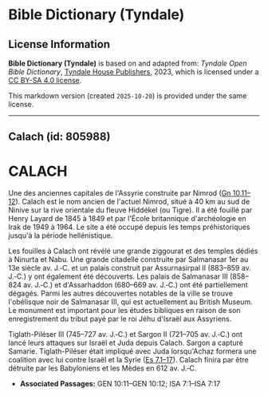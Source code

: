 # Bible Dictionary (Tyndale)

## License Information

**Bible Dictionary (Tyndale)** is based on and adapted from: _Tyndale Open Bible Dictionary_, [Tyndale House Publishers](https://tyndaleopenresources.com/), 2023, which is licensed under a [CC BY-SA 4.0 license](https://creativecommons.org/licenses/by-sa/4.0/legalcode.en).

This markdown version (created `2025-10-20`) is provided under the same license.



--------------------------------

## Calach (id: 805988)

CALACH
======

Une des anciennes capitales de l'Assyrie construite par Nimrod ([Gn 10\.11–12](https://ref.ly/Gen10:11-Gen10:12)). Calach est le nom ancien de l'actuel Nimrod, situé à 40 km au sud de Ninive sur la rive orientale du fleuve Hiddékel (ou Tigre). Il a été fouillé par Henry Layard de 1845 à 1849 et par l'École britannique d'archéologie en Irak de 1949 à 1964\. Le site a été occupé depuis les temps préhistoriques jusqu'à la période hellénistique.

Les fouilles à Calach ont révélé une grande ziggourat et des temples dédiés à Ninurta et Nabu. Une grande citadelle construite par Salmanasar 1er au 13e siècle av. J.‑C. et un palais construit par Assurnasirpal II (883–859 av. J.‑C.) y ont également été découverts. Les palais de Salmanasar III (858–824 av. J.‑C.) et d'Assarhaddon (680–669 av. J.‑C.) ont été partiellement dégagés. Parmi les autres découvertes notables de la ville se trouve l'obélisque noir de Salmanasar III, qui est actuellement au British Museum. Le monument est important pour les études bibliques en raison de son enregistrement du tribut payé par le roi Jéhu d'Israël aux Assyriens.

Tiglath\-Piléser III (745–727 av. J.‑C.) et Sargon II (721–705 av. J.‑C.) ont lancé leurs attaques sur Israël et Juda depuis Calach. Sargon a capturé Samarie. Tiglath\-Piléser était impliqué avec Juda lorsqu'Achaz formera une coalition avec lui contre Israël et la Syrie ([Es 7\.1–17](https://ref.ly/Isa7:1-Isa7:17)). Calach finira par être détruite par les Babyloniens et les Mèdes en 612 av. J.‑C.

* **Associated Passages:** GEN 10:11–GEN 10:12; ISA 7:1–ISA 7:17

